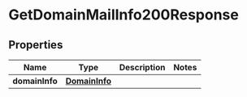

# GetDomainMailInfo200Response


## Properties

| Name | Type | Description | Notes |
|------------ | ------------- | ------------- | -------------|
|**domainInfo** | [**DomainInfo**](DomainInfo.md) |  |  |



